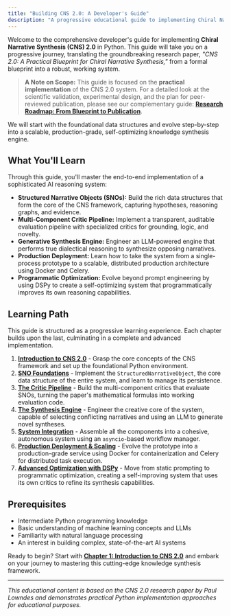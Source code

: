 ```yaml
---
title: "Building CNS 2.0: A Developer's Guide"
description: "A progressive educational guide to implementing Chiral Narrative Synthesis 2.0 in Python"
---
```


Welcome to the comprehensive developer's guide for implementing **Chiral Narrative Synthesis (CNS) 2.0** in Python. This guide will take you on a progressive journey, translating the groundbreaking research paper, *"CNS 2.0: A Practical Blueprint for Chiral Narrative Synthesis,"* from a formal blueprint into a robust, working system.

> **A Note on Scope:** This guide is focused on the **practical implementation** of the CNS 2.0 system. For a detailed look at the scientific validation, experimental design, and the plan for peer-reviewed publication, please see our complementary guide: **[Research Roadmap: From Blueprint to Publication](/guides/cns-2.0-research-roadmap/)**.

We will start with the foundational data structures and evolve step-by-step into a scalable, production-grade, self-optimizing knowledge synthesis engine.

## What You'll Learn

Through this guide, you'll master the end-to-end implementation of a sophisticated AI reasoning system:

- **Structured Narrative Objects (SNOs):** Build the rich data structures that form the core of the CNS framework, capturing hypotheses, reasoning graphs, and evidence.
- **Multi-Component Critic Pipeline:** Implement a transparent, auditable evaluation pipeline with specialized critics for grounding, logic, and novelty.
- **Generative Synthesis Engine:** Engineer an LLM-powered engine that performs true dialectical reasoning to synthesize opposing narratives.
- **Production Deployment:** Learn how to take the system from a single-process prototype to a scalable, distributed production architecture using Docker and Celery.
- **Programmatic Optimization:** Evolve beyond prompt engineering by using DSPy to create a self-optimizing system that programmatically improves its own reasoning capabilities.

## Learning Path

This guide is structured as a progressive learning experience. Each chapter builds upon the last, culminating in a complete and advanced implementation.

1.  **[Introduction to CNS 2.0](/guides/building-cns-2.0-developers-guide/chapter-1-introduction/)** - Grasp the core concepts of the CNS framework and set up the foundational Python environment.
2.  **[SNO Foundations](/guides/building-cns-2.0-developers-guide/chapter-2-sno-foundations/)** - Implement the `StructuredNarrativeObject`, the core data structure of the entire system, and learn to manage its persistence.
3.  **[The Critic Pipeline](/guides/building-cns-2.0-developers-guide/chapter-3-critic-pipeline/)** - Build the multi-component critics that evaluate SNOs, turning the paper's mathematical formulas into working evaluation code.
4.  **[The Synthesis Engine](/guides/building-cns-2.0-developers-guide/chapter-4-synthesis-engine/)** - Engineer the creative core of the system, capable of selecting conflicting narratives and using an LLM to generate novel syntheses.
5.  **[System Integration](/guides/building-cns-2.0-developers-guide/chapter-5-system-integration/)** - Assemble all the components into a cohesive, autonomous system using an `asyncio`-based workflow manager.
6.  **[Production Deployment & Scaling](/guides/building-cns-2.0-developers-guide/chapter-6-production-deployment/)** - Evolve the prototype into a production-grade service using Docker for containerization and Celery for distributed task execution.
7.  **[Advanced Optimization with DSPy](/guides/building-cns-2.0-developers-guide/chapter-7-dspy-integration/)** - Move from static prompting to programmatic optimization, creating a self-improving system that uses its own critics to refine its synthesis capabilities.

## Prerequisites

- Intermediate Python programming knowledge
- Basic understanding of machine learning concepts and LLMs
- Familiarity with natural language processing
- An interest in building complex, state-of-the-art AI systems

Ready to begin? Start with **[Chapter 1: Introduction to CNS 2.0](/guides/building-cns-2.0-developers-guide/chapter-1-introduction/)** and embark on your journey to mastering this cutting-edge knowledge synthesis framework.

---

*This educational content is based on the CNS 2.0 research paper by Paul Lowndes and demonstrates practical Python implementation approaches for educational purposes.*
